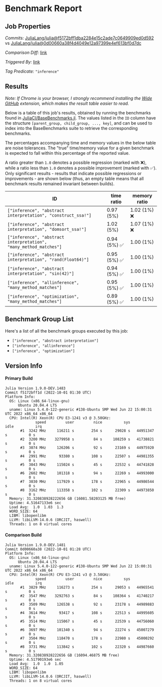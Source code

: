 # Benchmark Report

## Job Properties

*Commits:* [JuliaLang/julia@f5172bff1dba2284e15c2ade7c0649909ed0d592](https://github.com/JuliaLang/julia/commit/f5172bff1dba2284e15c2ade7c0649909ed0d592) vs [JuliaLang/julia@0d00660a38f4d4049e12a97399e4ef613bf0d7dc](https://github.com/JuliaLang/julia/commit/0d00660a38f4d4049e12a97399e4ef613bf0d7dc)

*Comparison Diff:* [link](https://github.com/JuliaLang/julia/compare/0d00660a38f4d4049e12a97399e4ef613bf0d7dc..f5172bff1dba2284e15c2ade7c0649909ed0d592)

*Triggered By:* [link](https://github.com/JuliaLang/julia/pull/46961#issuecomment-1264195101)

*Tag Predicate:* `"inference"`

## Results

*Note: If Chrome is your browser, I strongly recommend installing the [Wide GitHub](https://chrome.google.com/webstore/detail/wide-github/kaalofacklcidaampbokdplbklpeldpj?hl=en)
extension, which makes the result table easier to read.*

Below is a table of this job's results, obtained by running the benchmarks found in
[JuliaCI/BaseBenchmarks.jl](https://github.com/JuliaCI/BaseBenchmarks.jl). The values
listed in the `ID` column have the structure `[parent_group, child_group, ..., key]`,
and can be used to index into the BaseBenchmarks suite to retrieve the corresponding
benchmarks.

The percentages accompanying time and memory values in the below table are noise tolerances. The "true"
time/memory value for a given benchmark is expected to fall within this percentage of the reported value.

A ratio greater than `1.0` denotes a possible regression (marked with :x:), while a ratio less
than `1.0` denotes a possible improvement (marked with :white_check_mark:). Only significant results - results
that indicate possible regressions or improvements - are shown below (thus, an empty table means that all
benchmark results remained invariant between builds).

| ID | time ratio | memory ratio |
|----|------------|--------------|
| `["inference", "abstract interpretation", "construct_ssa!"]` | 0.97 (5%)  | 1.02 (1%) :x: |
| `["inference", "abstract interpretation", "domsort_ssa!"]` | 1.02 (5%)  | 1.07 (1%) :x: |
| `["inference", "abstract interpretation", "many_method_matches"]` | 0.94 (5%) :white_check_mark: | 1.00 (1%)  |
| `["inference", "abstract interpretation", "rand(Float64)"]` | 0.95 (5%) :white_check_mark: | 1.00 (1%)  |
| `["inference", "abstract interpretation", "sin(42)"]` | 0.94 (5%) :white_check_mark: | 1.00 (1%)  |
| `["inference", "allinference", "many_method_matches"]` | 0.95 (5%) :white_check_mark: | 1.00 (1%)  |
| `["inference", "optimization", "many_method_matches"]` | 0.89 (5%) :white_check_mark: | 1.00 (1%)  |

## Benchmark Group List

Here's a list of all the benchmark groups executed by this job:

- `["inference", "abstract interpretation"]`
- `["inference", "allinference"]`
- `["inference", "optimization"]`

## Version Info

#### Primary Build

```
Julia Version 1.9.0-DEV.1483
Commit f5172bff1d (2022-10-01 01:30 UTC)
Platform Info:
  OS: Linux (x86_64-linux-gnu)
      Ubuntu 20.04.4 LTS
  uname: Linux 5.4.0-122-generic #138-Ubuntu SMP Wed Jun 22 15:00:31 UTC 2022 x86_64 x86_64
  CPU: Intel(R) Xeon(R) CPU E3-1241 v3 @ 3.50GHz: 
              speed         user         nice          sys         idle          irq
       #1  3242 MHz     116211 s        254 s      29028 s   44951347 s          0 s
       #2  3200 MHz    3279958 s         84 s     108259 s   41738821 s          0 s
       #3  3074 MHz     126206 s         92 s      23169 s   44975920 s          0 s
       #4  2991 MHz      93380 s        108 s      22507 s   44981355 s          0 s
       #5  3043 MHz     115024 s         45 s      22532 s   44741828 s          0 s
       #6  2602 MHz     101318 s         94 s      22269 s   44993000 s          0 s
       #7  3030 MHz     117929 s        178 s      22965 s   44986544 s          0 s
       #8  3162 MHz     113358 s        102 s      22309 s   44973850 s          0 s
  Memory: 31.320838928222656 GB (16081.58203125 MB free)
  Uptime: 4.51647133e6 sec
  Load Avg:  1.0  1.03  1.3
  WORD_SIZE: 64
  LIBM: libopenlibm
  LLVM: libLLVM-14.0.6 (ORCJIT, haswell)
  Threads: 1 on 8 virtual cores

```

#### Comparison Build

```
Julia Version 1.9.0-DEV.1481
Commit 0d00660a38 (2022-10-01 01:28 UTC)
Platform Info:
  OS: Linux (x86_64-linux-gnu)
      Ubuntu 20.04.4 LTS
  uname: Linux 5.4.0-122-generic #138-Ubuntu SMP Wed Jun 22 15:00:31 UTC 2022 x86_64 x86_64
  CPU: Intel(R) Xeon(R) CPU E3-1241 v3 @ 3.50GHz: 
              speed         user         nice          sys         idle          irq
       #1  3829 MHz     116273 s        254 s      29053 s   44965541 s          0 s
       #2  3547 MHz    3292763 s         84 s     108364 s   41740217 s          0 s
       #3  3509 MHz     126538 s         92 s      23178 s   44989883 s          0 s
       #4  3614 MHz      93417 s        108 s      22513 s   44995605 s          0 s
       #5  3514 MHz     115067 s         45 s      22539 s   44756060 s          0 s
       #6  3697 MHz     101340 s         94 s      22274 s   45007279 s          0 s
       #7  3504 MHz     118470 s        178 s      22980 s   45000292 s          0 s
       #8  3731 MHz     113842 s        102 s      22320 s   44987660 s          0 s
  Memory: 31.320838928222656 GB (16094.46875 MB free)
  Uptime: 4.51790193e6 sec
  Load Avg:  1.0  1.0  1.05
  WORD_SIZE: 64
  LIBM: libopenlibm
  LLVM: libLLVM-14.0.6 (ORCJIT, haswell)
  Threads: 1 on 8 virtual cores

```
